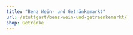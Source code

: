 ```yaml
---
title: "Benz Wein- und Getränkemarkt"
url: /stuttgart/benz-wein-und-getraenkemarkt/
shop: Getränke
---
```

